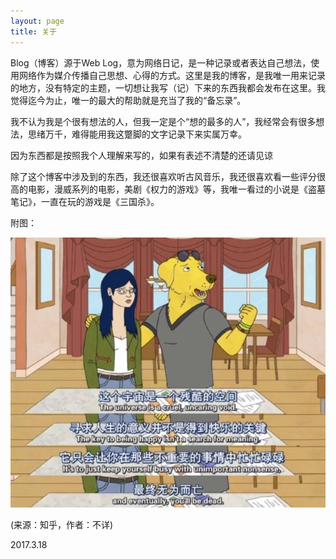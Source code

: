 ```yaml
---
layout: page
title: 关于
---
```


Blog（博客）源于Web Log，意为网络日记，是一种记录或者表达自己想法，使用网络作为媒介传播自己思想、心得的方式。这里是我的博客，是我唯一用来记录的地方，没有特定的主题，一切想让我写（记）下来的东西我都会发布在这里。我觉得迄今为止，唯一的最大的帮助就是充当了我的“备忘录”。

我不认为我是个很有想法的人，但我一定是个“想的最多的人”，我经常会有很多想法，思绪万千，难得能用我这蹩脚的文字记录下来实属万幸。

因为东西都是按照我个人理解来写的，如果有表述不清楚的还请见谅

除了这个博客中涉及到的东西，我还很喜欢听古风音乐，我还很喜欢看一些评分很高的电影，漫威系列的电影，美剧《权力的游戏》等，我唯一看过的小说是《盗墓笔记》，一直在玩的游戏是《三国杀》。

附图：

![](/pics/about-01.jpg)

(来源：知乎，作者：不详)

2017.3.18